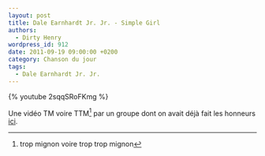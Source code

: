 ```yaml
---
layout: post
title: Dale Earnhardt Jr. Jr. - Simple Girl
authors:
  - Dirty Henry
wordpress_id: 912
date: 2011-09-19 09:00:00 +0200
category: Chanson du jour
tags:
  - Dale Earnhardt Jr. Jr.
---
```


{% youtube 2sqqSRoFKmg %}

Une vidéo TM voire TTM[^1] par un groupe dont on avait déjà fait les honneurs
[ici][i709].

[^1]: trop mignon voire trop trop mignon

[i709]: https://www.deadrooster.org/compile-mp3-du-net-04/
